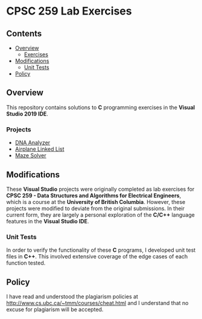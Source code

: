 # CPSC 259 Lab Exercises

## Contents

* [Overview](#Overview)
    * [Exercises](#Exercises)
* [Modifications](#Modifications)
    * [Unit Tests](#Unit-Tests)
* [Policy](#Policy)

## Overview

This repository contains solutions to **C** programming exercises in the **Visual Studio 2019 IDE**.

### Projects

* [DNA Analyzer](DNA_Analyzer)
* [Airplane Linked List](Airplane_Linked_List)
* [Maze Solver](Maze_Solver)

## Modifications

These **Visual Studio** projects were originally completed as lab exercises for <b>CPSC 259 - Data Structures and Algorithms for Electrical Engineers</b>, which is a course at the <b>University of British Columbia</b>. However, these projects were modified to deviate from the original submissions. In their current form, they are largely a personal exploration of the **C/C++** language features in the **Visual Studio IDE**.

### Unit Tests

In order to verify the functionality of these **C** programs, I developed unit test files in **C++**. This involved extensive coverage of the edge cases of each function tested.

## Policy

I have read and understood the plagiarism policies at http://www.cs.ubc.ca/~tmm/courses/cheat.html and I understand that no excuse for plagiarism will be accepted.
